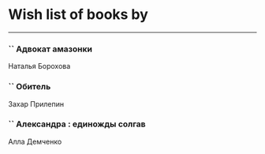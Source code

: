 # Wish list of books by [](https://ok.ru/profile/536771522733)
---

### `` Адвокат амазонки
Наталья Борохова

### `` Обитель
Захар Прилепин

### `` Александра : единожды солгав
Алла Демченко

